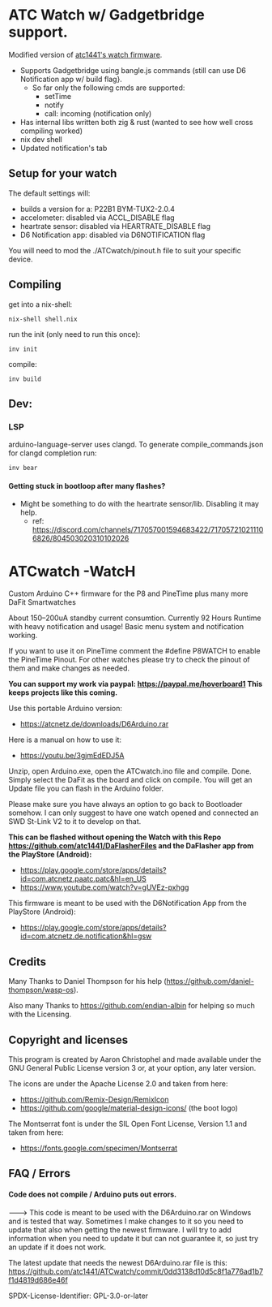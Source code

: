# ATC Watch w/ Gadgetbridge support.
Modified version of [atc1441's watch firmware](https://github.com/atc1441/ATCwatch).

- Supports Gadgetbridge using bangle.js commands (still can use D6 Notification app w/ build flag}.
  - So far only the following cmds are supported:
    - setTime
    - notify
    - call: incoming (notification only)
- Has internal libs written both zig & rust (wanted to see how well cross compiling worked)
- nix dev shell
- Updated notification's tab

## Setup for your watch
The default settings will:
 - builds a version for a: P22B1  BYM-TUX2-2.0.4
 - accelometer: disabled via ACCL_DISABLE flag
 - heartrate sensor: disabled via HEARTRATE_DISABLE flag
 - D6 Notification app: disabled via D6NOTIFICATION flag

You will need to mod the ./ATCwatch/pinout.h file to suit your specific device.

## Compiling
get into a nix-shell:
```
nix-shell shell.nix
```

run the init (only need to run this once):
```
inv init
```

compile:
```
inv build
```
 
## Dev:
### LSP
arduino-language-server uses clangd.
To generate compile_commands.json for clangd completion run:
```
inv bear
```

#### Getting stuck in bootloop after many flashes?
- Might be something to do with the heartrate sensor/lib. Disabling it may help.
  - ref: https://discord.com/channels/717057001594683422/717057210211106826/804503020310102026




# ATCwatch  -WatcH
Custom Arduino C++ firmware for the P8 and PineTime plus many more DaFit Smartwatches

About 150–200uA standby current consumtion. Currently 92 Hours Runtime with heavy notification and usage!
Basic menu system and notification working.

If you want to use it on PineTime comment the #define P8WATCH to enable the PineTime Pinout. 
For other watches please try to check the pinout of them and make changes as needed.

**You can support my work via paypal: https://paypal.me/hoverboard1 This keeps projects like this coming.**

Use this portable Arduino version:
- https://atcnetz.de/downloads/D6Arduino.rar

Here is a manual on how to use it:
- https://youtu.be/3gjmEdEDJ5A

Unzip, open Arduino.exe, open the ATCwatch.ino file and compile. Done.
Simply select the DaFit as the board and click on compile. You will get an Update file you can flash in the Arduino folder.

Please make sure you have always an option to go back to Bootloader somehow. I can only suggest to have one watch opened and connected an SWD St-Link V2 to it to develop on that.


**This can be flashed without opening the Watch with this Repo https://github.com/atc1441/DaFlasherFiles and the DaFlasher app from the PlayStore (Android):**
- https://play.google.com/store/apps/details?id=com.atcnetz.paatc.patc&hl=en_US
- https://www.youtube.com/watch?v=gUVEz-pxhgg

This firmware is meant to be used with the D6Notification App from the PlayStore (Android):
- https://play.google.com/store/apps/details?id=com.atcnetz.de.notification&hl=gsw

## Credits
Many Thanks to Daniel Thompson for his help (https://github.com/daniel-thompson/wasp-os).

Also many Thanks to https://github.com/endian-albin for helping so much with the Licensing.

## Copyright and licenses

This program is created by Aaron Christophel and made available under the GNU General Public License version 3 or, at your option, any later version.

The icons are under the Apache License 2.0 and taken from here:
- https://github.com/Remix-Design/RemixIcon
- https://github.com/google/material-design-icons/ (the boot logo)

The Montserrat font is under the SIL Open Font License, Version 1.1 and taken from here:
- https://fonts.google.com/specimen/Montserrat

## FAQ / Errors
#### Code does not compile / Arduino puts out errors.
---> This code is meant to be used with the D6Arduino.rar on Windows and is tested that way. Sometimes I make changes to it so you need to update that also when getting the newest firmware. I will try to add information when you need to update it but can not guarantee it, so just try an update if it does not work.

The latest update that needs the newest D6Arduino.rar file is this: https://github.com/atc1441/ATCwatch/commit/0dd3138d10d5c8f1a776ad1b7f1d4819d686e46f

SPDX-License-Identifier: GPL-3.0-or-later
